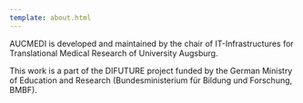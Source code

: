 ```yaml
---
template: about.html
---
```



AUCMEDI is developed and maintained by the chair of IT-Infrastructures for Translational Medical Research of University Augsburg.


This work is a part of the DIFUTURE project funded by the German Ministry of Education and Research (Bundesministerium für Bildung und Forschung, BMBF).
